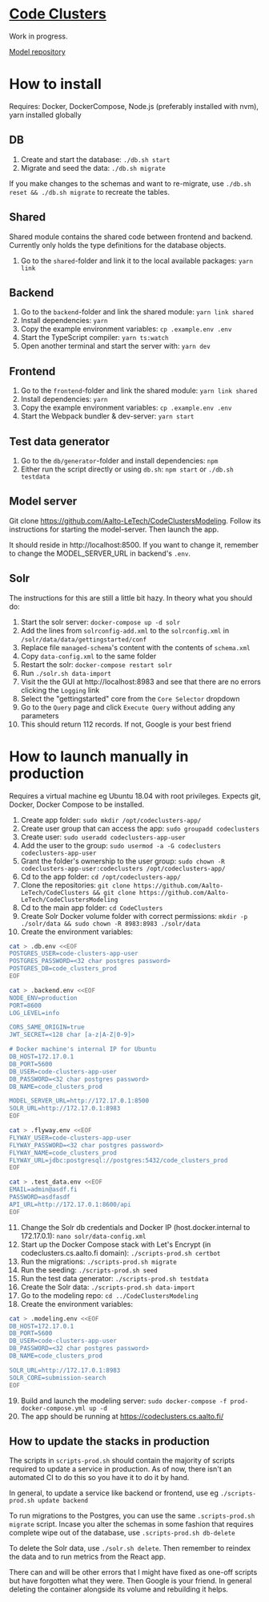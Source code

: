# [Code Clusters](https://github.com/Aalto-LeTech/CodeClusters)

Work in progress.

[Model repository](https://github.com/Aalto-LeTech/CodeClustersModeling)

# How to install

Requires: Docker, DockerCompose, Node.js (preferably installed with nvm), yarn installed globally

## DB

1. Create and start the database: `./db.sh start`
2. Migrate and seed the data: `./db.sh migrate`

If you make changes to the schemas and want to re-migrate, use `./db.sh reset && ./db.sh migrate` to recreate the tables.

## Shared

Shared module contains the shared code between frontend and backend. Currently only holds the type definitions for the database objects.

1. Go to the `shared`-folder and link it to the local available packages: `yarn link`

## Backend

1. Go to the `backend`-folder and link the shared module: `yarn link shared`
2. Install dependencies: `yarn`
3. Copy the example environment variables: `cp .example.env .env`
4. Start the TypeScript compiler: `yarn ts:watch`
5. Open another terminal and start the server with: `yarn dev`

## Frontend

1. Go to the `frontend`-folder and link the shared module: `yarn link shared`
2. Install dependencies: `yarn`
3. Copy the example environment variables: `cp .example.env .env`
4. Start the Webpack bundler & dev-server: `yarn start`

## Test data generator

1. Go to the `db/generator`-folder and install dependencies: `npm`
2. Either run the script directly or using `db.sh`: `npm start` or `./db.sh testdata`

## Model server

Git clone https://github.com/Aalto-LeTech/CodeClustersModeling. Follow its instructions for starting the model-server. Then launch the app.

It should reside in http://localhost:8500. If you want to change it, remember to change the MODEL_SERVER_URL in backend's `.env`.

## Solr

The instructions for this are still a little bit hazy. In theory what you should do:

1. Start the solr server: `docker-compose up -d solr`
2. Add the lines from `solrconfig-add.xml` to the `solrconfig.xml` in `/solr/data/data/gettingstarted/conf`
3. Replace file `managed-schema`'s content with the contents of `schema.xml`
4. Copy `data-config.xml` to the same folder
5. Restart the solr: `docker-compose restart solr`
6. Run `./solr.sh data-import`
7. Visit the the GUI at http://localhost:8983 and see that there are no errors clicking the `Logging` link
8. Select the "gettingstarted" core from the `Core Selector` dropdown
9. Go to the `Query` page and click `Execute Query` without adding any parameters
10. This should return 112 records. If not, Google is your best friend

# How to launch manually in production

Requires a virtual machine eg Ubuntu 18.04 with root privileges. Expects git, Docker, Docker Compose to be installed.

1. Create app folder: `sudo mkdir /opt/codeclusters-app/`
2. Create user group that can access the app: `sudo groupadd codeclusters`
3. Create user: `sudo useradd codeclusters-app-user`
4. Add the user to the group: `sudo usermod -a -G codeclusters codeclusters-app-user`
5. Grant the folder's ownership to the user group: `sudo chown -R codeclusters-app-user:codeclusters /opt/codeclusters-app/`
6. Cd to the app folder: `cd /opt/codeclusters-app/`
7. Clone the repositories: `git clone https://github.com/Aalto-LeTech/CodeClusters && git clone https://github.com/Aalto-LeTech/CodeClustersModeling`
8. Cd to the main app folder: `cd CodeClusters`
9. Create Solr Docker volume folder with correct permissions: `mkdir -p ./solr/data && sudo chown -R 8983:8983 ./solr/data`
10. Create the environment variables:

```bash
cat > .db.env <<EOF
POSTGRES_USER=code-clusters-app-user
POSTGRES_PASSWORD=<32 char postgres password>
POSTGRES_DB=code_clusters_prod
EOF
```

```bash
cat > .backend.env <<EOF
NODE_ENV=production
PORT=8600
LOG_LEVEL=info

CORS_SAME_ORIGIN=true
JWT_SECRET=<128 char [a-z|A-Z|0-9]>

# Docker machine's internal IP for Ubuntu
DB_HOST=172.17.0.1
DB_PORT=5600
DB_USER=code-clusters-app-user
DB_PASSWORD=<32 char postgres password>
DB_NAME=code_clusters_prod

MODEL_SERVER_URL=http://172.17.0.1:8500
SOLR_URL=http://172.17.0.1:8983
EOF
```

```bash
cat > .flyway.env <<EOF
FLYWAY_USER=code-clusters-app-user
FLYWAY_PASSWORD=<32 char postgres password>
FLYWAY_NAME=code_clusters_prod
FLYWAY_URL=jdbc:postgresql://postgres:5432/code_clusters_prod
EOF
```

```bash
cat > .test_data.env <<EOF
EMAIL=admin@asdf.fi
PASSWORD=asdfasdf
API_URL=http://172.17.0.1:8600/api
EOF
```

11. Change the Solr db credentials and Docker IP (host.docker.internal to 172.17.0.1): `nano solr/data-config.xml`
12. Start up the Docker Compose stack with Let's Encrypt (in codeclusters.cs.aalto.fi domain): `./scripts-prod.sh certbot`
13. Run the migrations: `./scripts-prod.sh migrate`
14. Run the seeding: `./scripts-prod.sh seed`
15. Run the test data generator: `./scripts-prod.sh testdata`
16. Create the Solr data: `./scripts-prod.sh data-import`
17. Go to the modeling repo: `cd ../CodeClustersModeling`
18. Create the environment variables:

```bash
cat > .modeling.env <<EOF
DB_HOST=172.17.0.1
DB_PORT=5600
DB_USER=code-clusters-app-user
DB_PASSWORD=<32 char postgres password>
DB_NAME=code_clusters_prod

SOLR_URL=http://172.17.0.1:8983
SOLR_CORE=submission-search
EOF
```

19. Build and launch the modeling server: `sudo docker-compose -f prod-docker-compose.yml up -d`
20. The app should be running at https://codeclusters.cs.aalto.fi/

## How to update the stacks in production

The scripts in `scripts-prod.sh` should contain the majority of scripts required to update a service in production. As of now, there isn't an automated CI to do this so you have it to do it by hand.

In general, to update a service like backend or frontend, use eg `./scripts-prod.sh update backend`

To run migrations to the Postgres, you can use the same `.scripts-prod.sh migrate` script. Incase you alter the schemas in some fashion that requires complete wipe out of the database, use `.scripts-prod.sh db-delete`

To delete the Solr data, use `./solr.sh delete`. Then remember to reindex the data and to run metrics from the React app.

There can and will be other errors that I might have fixed as one-off scripts but have forgotten what they were. Then Google is your friend. In general deleting the container alongside its volume and rebuilding it helps.